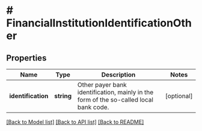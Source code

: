 # # FinancialInstitutionIdentificationOther

## Properties

Name | Type | Description | Notes
------------ | ------------- | ------------- | -------------
**identification** | **string** | Other payer bank identification, mainly in the form of the so-called local bank code. | [optional]

[[Back to Model list]](../../README.md#models) [[Back to API list]](../../README.md#endpoints) [[Back to README]](../../README.md)
